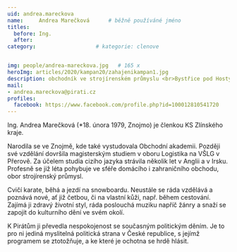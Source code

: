 ```yaml
---
uid: andrea.mareckova
name:     Andrea Marečková  	# běžně používáné jméno
titles:
  before: Ing.
  after:
category:                   # kategorie: clenove


img: people/andrea-mareckova.jpg   # 165 x 
heroImg: articles/2020/kampan20/zahajenikampan1.jpg
description: obchodník ve strojírenském průmyslu <br>Bystřice pod Hostýnem # kratký popis, max 160 znaků
mail:
- andrea.mareckova@pirati.cz
profiles:
  facebook: https://www.facebook.com/profile.php?id=100012810541720
---
```


Ing. Andrea Marečková (*18. února 1979, Znojmo) je členkou KS Zlínského kraje.

Narodila se ve Znojmě, kde také vystudovala Obchodní akademii. Později své vzdělání dovršila magisterským studiem v oboru Logistika na VŠLG v Přerově. Za účelem studia cizího jazyka strávila několik let v Anglii a v Irsku. Profesně se již léta pohybuje ve sféře domácího i zahraničního obchodu, obor strojírenský průmysl. 

Cvičí karate, běhá a jezdí na snowboardu. Neustále se ráda vzdělává a poznává nové, ať již četbou, či na vlastní kůži, např. během cestování. Zajímá ji zdravý životní styl, ráda poslouchá muziku napříč žánry a snaží se zapojit do kulturního dění ve svém okolí.

K Pirátům ji převedla nespokojenost se současným politickým děním. Je to pro ni jediná myslitelná politická strana v České republice, s jejímž programem se ztotožňuje, a ke které je ochotna se hrdě hlásit.
